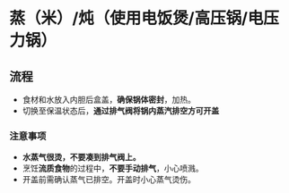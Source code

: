 # 蒸（米）/炖（使用电饭煲/高压锅/电压力锅）

## 流程

* 食材和水放入内胆后盒盖，**确保锅体密封**，加热。
* 切换至保温状态后，**通过排气阀将锅内蒸汽排空方可开盖**

### 注意事项

* **水蒸气很烫，不要凑到排气阀上。**
* 烹饪**流质食物**的过程中，**不要手动排气**，小心喷溅。
* 开盖前需确认蒸气已排空。开盖时小心蒸气烫伤。
